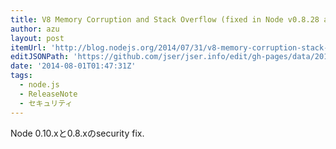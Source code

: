 ```yaml
---
title: V8 Memory Corruption and Stack Overflow (fixed in Node v0.8.28 and v0.10.30)
author: azu
layout: post
itemUrl: 'http://blog.nodejs.org/2014/07/31/v8-memory-corruption-stack-overflow/'
editJSONPath: 'https://github.com/jser/jser.info/edit/gh-pages/data/2014/08/index.json'
date: '2014-08-01T01:47:31Z'
tags:
  - node.js
  - ReleaseNote
  - セキュリティ
---
```

Node 0.10.xと0.8.xのsecurity fix.
